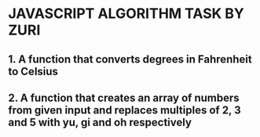 # JAVASCRIPT ALGORITHM TASK BY ZURI

## 1. A function that converts degrees in Fahrenheit to Celsius

## 2. A function that creates an array of numbers from given input and replaces multiples of 2, 3 and 5 with yu, gi and oh respectively
